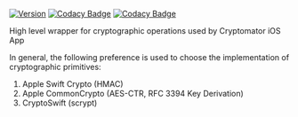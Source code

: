 [![Version](http://img.shields.io/cocoapods/v/CryptomatorCryptoLib.svg)](https://cocoapods.org/pods/CryptomatorCryptoLib)
[![Codacy Badge](https://app.codacy.com/project/badge/Grade/dba85991a19942bab0d3d587522397ef)](https://www.codacy.com/gh/cryptomator/cryptolib-swift)
[![Codacy Badge](https://app.codacy.com/project/badge/Coverage/dba85991a19942bab0d3d587522397ef)](https://www.codacy.com/gh/cryptomator/cryptolib-swift)

High level wrapper for cryptographic operations used by Cryptomator iOS App

In general, the following preference is used to choose the implementation of cryptographic primitives:
1. Apple Swift Crypto (HMAC)
2. Apple CommonCrypto (AES-CTR, RFC 3394 Key Derivation)
3. CryptoSwift (scrypt)
